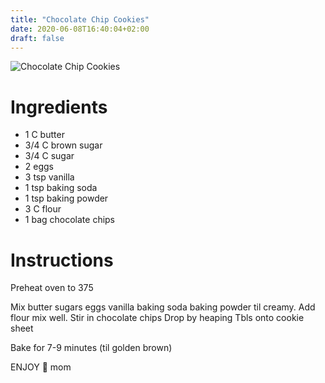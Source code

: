 ```yaml
---
title: "Chocolate Chip Cookies"
date: 2020-06-08T16:40:04+02:00
draft: false
---
```


![Chocolate Chip Cookies](/chocolate_chip_cookies.jpg)

# Ingredients

- 1 C butter
- 3/4 C brown sugar
- 3/4 C sugar
- 2 eggs
- 3 tsp vanilla
- 1 tsp baking soda
- 1 tsp baking powder
- 3 C flour
- 1 bag chocolate chips

# Instructions

Preheat oven to 375

Mix butter sugars eggs vanilla baking soda baking powder til creamy. Add flour mix well. Stir in chocolate chips
Drop by heaping Tbls onto cookie sheet

Bake for 7-9 minutes (til golden brown)

ENJOY 💖 mom
